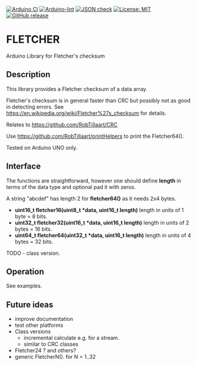 
[![Arduino CI](https://github.com/RobTillaart/FLETCHER/workflows/Arduino%20CI/badge.svg)](https://github.com/marketplace/actions/arduino_ci)
[![Arduino-lint](https://github.com/RobTillaart/FLETCHER/actions/workflows/arduino-lint.yml/badge.svg)](https://github.com/RobTillaart/FLETCHER/actions/workflows/arduino-lint.yml)
[![JSON check](https://github.com/RobTillaart/FLETCHER/actions/workflows/jsoncheck.yml/badge.svg)](https://github.com/RobTillaart/FLETCHER/actions/workflows/jsoncheck.yml)
[![License: MIT](https://img.shields.io/badge/license-MIT-green.svg)](https://github.com/RobTillaart/FLETCHER/blob/master/LICENSE)
[![GitHub release](https://img.shields.io/github/release/RobTillaart/FLETCHER.svg?maxAge=3600)](https://github.com/RobTillaart/FLETCHER/releases)


# FLETCHER

Arduino Library for Fletcher's checksum


## Description

This library provides a Fletcher checksum of a data array.

Fletcher's checksum is in general faster than CRC but possibly not as 
good in detecting errors.
See https://en.wikipedia.org/wiki/Fletcher%27s_checksum for details.

Relates to https://github.com/RobTillaart/CRC

Use https://github.com/RobTillaart/printHelpers to print the Fletcher64().

Tested on Arduino UNO only.


## Interface

The functions are straightforward, however one should define **length**
in terms of the data type and optional pad it with zeros.

A string "abcdef" has length 2 for **fletcher64()** as it needs 2x4 bytes.

- **uint16_t fletcher16(uint8_t \*data, uint16_t length)** length in units of 1 byte = 8 bits.
- **uint32_t fletcher32(uint16_t \*data, uint16_t length)** length in units of 2 bytes = 16 bits.
- **uint64_t fletcher64(uint32_t \*data, uint16_t length)** length in units of 4 bytes = 32 bits.

TODO - class version.


## Operation

See examples.


## Future ideas

- improve documentation
- test other platforms
- Class versions
  - incremental calculate e.g. for a stream.
  - similar to CRC classes
- Fletcher24 ? and others?
- generic FletcherN(). for N = 1..32

